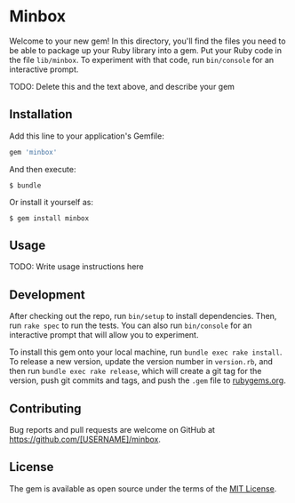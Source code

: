 # Minbox

Welcome to your new gem! In this directory, you'll find the files you need to be able to package up your Ruby library into a gem. Put your Ruby code in the file `lib/minbox`. To experiment with that code, run `bin/console` for an interactive prompt.

TODO: Delete this and the text above, and describe your gem

## Installation

Add this line to your application's Gemfile:

```ruby
gem 'minbox'
```

And then execute:

    $ bundle

Or install it yourself as:

    $ gem install minbox

## Usage

TODO: Write usage instructions here

## Development

After checking out the repo, run `bin/setup` to install dependencies. Then, run `rake spec` to run the tests. You can also run `bin/console` for an interactive prompt that will allow you to experiment.

To install this gem onto your local machine, run `bundle exec rake install`. To release a new version, update the version number in `version.rb`, and then run `bundle exec rake release`, which will create a git tag for the version, push git commits and tags, and push the `.gem` file to [rubygems.org](https://rubygems.org).

## Contributing

Bug reports and pull requests are welcome on GitHub at https://github.com/[USERNAME]/minbox.

## License

The gem is available as open source under the terms of the [MIT License](https://opensource.org/licenses/MIT).
